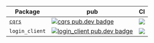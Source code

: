 | Package | pub | CI | 
| - | - | - |
| [`cqrs`][cqrs-link] | [![cqrs pub.dev badge][cqrs-pub-badge]][cqrs-pub-badge-link] | [![][cqrs-build-badge]][cqrs-build-badge-link] |
| `login_client` | [![login_client pub.dev badge][login_client-pub-badge]][login_client-pub-badge-link] | ![][build-badge-placeholder] |



[cqrs-link]: https://github.com/leancodepl/flutter_corelibrary/tree/master/packages/cqrs
[cqrs-pub-badge]: https://img.shields.io/pub/v/cqrs
[cqrs-pub-badge-link]: https://pub.dev/packages/cqrs
[cqrs-build-badge]: https://img.shields.io/github/workflow/status/leancodepl/flutter_corelibrary/cqrs%2520test
[cqrs-build-badge-link]: https://github.com/leancodepl/flutter_corelibrary/actions?query=workflow%3A%22cqrs+test%22
[login_client-pub-badge]: https://img.shields.io/pub/v/login_client
[login_client-pub-badge-link]: https://pub.dev/packages/login_client

[build-badge-placeholder]: https://img.shields.io/badge/build-todo-informational
